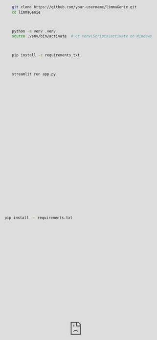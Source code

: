 <p align="center">
  <img src="images/limmaGenie Logo_colour.png" alt="limmaGenie Logo" width="300"/>
</p>

<p align="center">
  <em>🚀 Try <a href="https://limma-bot-cravd3dyaqhkegf8.eastus-01.azurewebsites.net/"> limmaGenie</a></em>
</p>

# 🧞‍♀️ limmaGenie

**Your AI-powered assistant for differential expression analysis using the [limma](https://bioconductor.org/packages/release/bioc/html/limma.html) package.**

Try A live demo here:
<iframe src="https://limma-bot-cravd3dyaqhkegf8.eastus-01.azurewebsites.net/" frameborder="0" width="100%" height="100%" allowfullscreen style="position:absolute; top:0; left:0;"></iframe>

---

## 📌 About Us

**limmaGenie** is a web-based assistant built to help researchers perform **differential expression analysis** using `limma`. Whether you're new to bioinformatics or an experienced researcher, limmaGenie provides step-by-step guidance to:

- Design your experiment
- Generate R code using `limma`
- Understand and interpret outputs across RNA-seq, microarrays, and other omics data

Built with **LLM-powered intelligence** and deployed as a lightweight app, it's designed to **democratize omics analysis**.

---

## ⚙️ How to Install

1. **Clone the Repository:**

   ```bash
   git clone https://github.com/your-username/limmaGenie.git
   cd limmaGenie
   ```

2. **Create Virtual Environment:**

   ```bash
   python -m venv .venv
   source .venv/bin/activate  # or venv\Scripts\activate on Windows
   ```

3. **Install Dependencies:**

   ```bash
   pip install -r requirements.txt
   ```

4. **Run the App:**
   ```bash
   streamlit run app.py
   ```

---

## 🧠 What Tech Stack?

- **Frontend & UI**: [Streamlit](https://streamlit.io/)
- **Backend Logic**: Python + Flask + LangChain
- **LLM Integration**: OpenAI + LangChain + Prompt Engineering
- **Knowledge Curation**: Unstructured + BeautifulSoup
- **Search Integration**: DuckDuckGo + BeautifulSoup
- **Database**: MongoDB (secure access required)

---

## 🔐 To Get DB Access

To get access to the database for full functionality, please email:

📧 **bkushagra100@gmail.com**
📧 **sudiptakh037@gmail.com**

---

## 📦 requirements.txt

Install required libraries using:

```bash
pip install -r requirements.txt
```

---

## 📘 Citations & Learning Resources

Learn more about `limma` and associated tools here:

- [limma User's Guide (Bioconductor)](https://bioconductor.org/packages/release/bioc/vignettes/limma/inst/doc/usersguide.pdf)
- [Design Matrix Guide for Gene Expression](https://bioconductor.org/help/workflows/limmaWorkflows/)
- [RNA-seq Analysis with limma, Glimma, and edgeR](https://f1000research.com/articles/5-1408)

---

## 👨‍🔬 Built By

- **Sudipta Kumar Hazra** – MSc (Research) Student, UCC and Teagasc, Ireland
- **Kushagra Bhatnagar** – Machine Learning Developer | Specializing in LLMs & NLP

We're committed to building smarter and simpler tools for the omics research community.

---

## 💬 Thanks for Visiting!

If you find this useful, ⭐ star the repo and feel free to contribute!
